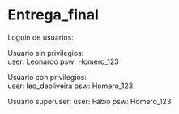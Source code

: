 # Entrega_final

Loguin de usuarios:

Usuario sin privilegios:   
user: Leonardo
psw:  Homero_123

Usuario con privilegios:   
user: leo_deoliveira
psw:  Homero_123

Usuario superuser:
user: Fabio
psw:  Homero_123
